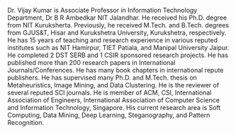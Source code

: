 Dr. Vijay Kumar is Associate Professor in Information Technology Department, Dr B R Ambedkar NIT Jalandhar. He received his Ph.D. degree from NIT Kuruksherta. Previously, he received M.Tech. and B.Tech. degrees from GJUS&T, Hisar and Kurukshetra University, Kurukshetra, respectively. He has 15 years of teaching and research experience in various reputed institutes such as NIT Hamirpur,  TIET Patiala, and Manipal University Jaipur. He completed 2 DST SERB and 1 CSIR sponsored research projects. He has published more than 200 research papers in International Journals/Conferences. He has many book chapters in international repute publishers. He has supervised many Ph.D. and M.Tech. thesis on Metaheuristics, Image Mining, and Data Clustering. He is the reviewer of several reputed SCI journals. He is member of ACM, CSI, International Association of Engineers, International Association of Computer Science and Information Technology, Singapore. His current research area is Soft Computing, Data Mining, Deep Learning, Steganography, and Pattern Recognition.

<!---
vijaykumarchahar/vijaykumarchahar is a ✨ special ✨ repository because its `README.md` (this file) appears on your GitHub profile.
You can click the Preview link to take a look at your changes.
--->
